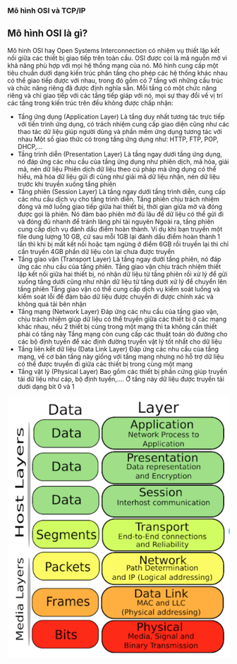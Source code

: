 ### Mô hình OSI và TCP/IP

## Mô hình OSI là gì?
  Mô hình OSI hay Open Systems Interconnection có nhiệm vụ thiết lập kết nối giữa các thiết bị giao tiếp trên toàn cầu. OSI được coi là mã nguồn mở vì khả năng phù hợp với mọi hệ thống mạng của nó.
  Mô hình cung cấp một tiêu chuẩn dưới dạng kiến trúc phân tầng cho phép các hệ thống khác nhau có thể giao tiếp được với nhau, trong đó gồm có 7 tầng với những cấu trúc và chức năng riêng đã được định nghĩa sẵn.
  Mỗi tầng có một chức năng riêng và chỉ giao tiếp với các tầng tiếp giáp với nó, mọi sự thay đổi về vị trí các tầng trong kiến trúc trên đều không được chấp nhận:
+ Tầng ứng dụng (Application Layer) 
  Là tầng duy nhất tương tác trực tiếp với tiến trình ứng dụng, có trách nhiệm cung cấp giao diện cũng như các thao tác dữ liệu giúp người dùng và phần mềm ứng dụng tương tác với nhau
  Một số giao thức có trong tầng ứng dụng như: HTTP, FTP, POP, DHCP,…
+ Tầng trình diễn (Presentation Layer)
  Là tầng ngay dưới tầng ứng dụng, nó đáp ứng các nhu cầu của tầng ứng dụng như phiên dịch, mã hóa, giải mã, nén dữ liệu
  Phiên dịch dữ liệu theo cú pháp mà ứng dụng có thể hiểu, mã hóa dữ liệu gửi đi cũng như giải mã dữ liệu nhận, nén dữ liệu trước khi truyền xuống tầng phiên
+ Tầng phiên (Session Layer) 
  Là tầng ngay dưới tầng trình diễn, cung cấp các nhu cầu dịch vụ cho tầng trình diễn. Tầng phiên chịu trách nhiệm đóng và mở luồng giao tiếp giữa hai thiết bị, thời gian giữa mở và đóng được gọi là phiên. Nó đảm bảo phiên mở đủ lâu để dữ liệu có thể gửi đi và đóng đủ nhanh để tránh lãng phí tài nguyên
  Ngoài ra, tầng phiên cung cấp dịch vụ đánh dấu điểm hoàn thành. Ví dụ khi bạn truyền một file dung lượng 10 GB, cứ sau mỗi 1GB lại đánh dấu điểm hoàn thành 1 lần thì khi bị mất kết nối hoặc tạm ngừng ở điểm 6GB rồi truyền lại thì chỉ cần truyền 4GB phần dữ liệu còn lại chưa được truyền
+ Tầng giao vận (Transport Layer) 
  Là tầng ngay dưới tầng phiên, nó đáp ứng các nhu cầu của tầng phiên. Tầng giao vận chịu trách nhiệm thiết lập kết nối giữa hai thiết bị, nó nhận dữ liệu từ tầng phiên rồi xử lý để gửi xuống tầng dưới cũng như nhận dữ liệu từ tầng dưới xử lý để chuyển lên tầng phiên
  Tầng giao vận có thể cung cấp dịch vụ kiểm soát luồng và kiểm soát lỗi để đảm bảo dữ liệu được chuyển đi được chính xác và không quá tải bên nhận
+ Tầng mạng (Network Layer) 
  Đáp ứng các nhu cầu của tầng giao vận, chịu trách nhiệm giúp dữ liệu có thể truyền giữa các thiết bị ở các mạng khác nhau, nếu 2 thiết bị cùng trong một mạng thì ta không cần thiết phải có tầng này
  Tầng mạng còn cung cấp các thuật toán dò đường cho các bộ định tuyến để xác định đường truyền vật lý tốt nhất cho dữ liệu
+ Tầng liên kết dữ liệu (Data Link Layer) 
  Đáp ứng các nhu cầu của tầng mạng, về cơ bản tầng này giống với tầng mạng nhưng nó hỗ trợ dữ liệu có thể được truyền đi giữa các thiết bị trong cùng một mạng
+ Tầng vật lý (Physical Layer) 
  Bao gồm các thiết bị phần cứng giúp truyền tải dữ liệu như cáp, bộ định tuyến,…. Ở tầng này dữ liệu được truyền tải dưới dạng bit 0 và 1
<img src="Basicnetworkimages/1.png">